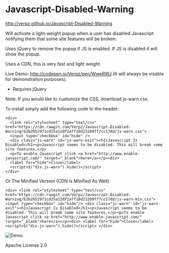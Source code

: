 # Javascript-Disabled-Warning

http://verpz.github.io/Javascript-Disabled-Warning

Will activate a light-weight popup when a user has disabled Javascript notifying them that some site features will be broken.

Uses jQuery to remove the popup if JS is enabled. If JS is disabled it will show the popup.

Uses a CDN, this is very fast and light weight.

Live Demo: http://codepen.io/Verpz/pen/WweRWJ (It will always be visable for demonstration purposes).

* Requires jQuery

Note: If you would like to customize the CSS, download js-warn.css.

To install simply add the following code to the header:
```
<div>
  <link rel="stylesheet" type="text/css" href="https://cdn.rawgit.com/Verpz/Javascript-Disabled-Warning/b2b2652971cd25a12df2a7f18d23209ff7cc17dd/js-warn.css">
  <input type="checkbox" id="hide" />
  <div class="js-warn" id="js-warn-exit"><h1>Javascript Is Disabled</h1><p>Javascript seems to be disabled. This will break some site features.</p>
  <p>To enable Javascript click <a href="http://www.enable-javascript.com/" target="_blank">here</a></p><div>
  <label for="hide">Close</label>
  <script>$("div.js-warn").hide()</script>
</div>
```
Or The Minified Version (CDN Is Minified As Well)

```
<div> <link rel="stylesheet" type="text/css" href="https://cdn.rawgit.com/Verpz/Javascript-Disabled-Warning/b2b2652971cd25a12df2a7f18d23209ff7cc17dd/js-warn-min.css"> <input type="checkbox" id="hide"/> <div class="js-warn" id="js-warn-exit"><h1>Javascript Is Disabled</h1><p>Javascript seems to be disabled. This will break some site features.</p><p>To enable Javascript click <a href="http://www.enable-javascript.com/" target="_blank">here</a></p><div> <label for="hide">Close</label> <script>$("div.js-warn").hide()</script> </div>
```

![Demo](http://i.imgur.com/Yq8jk7M.png)

Apache License 2.0
